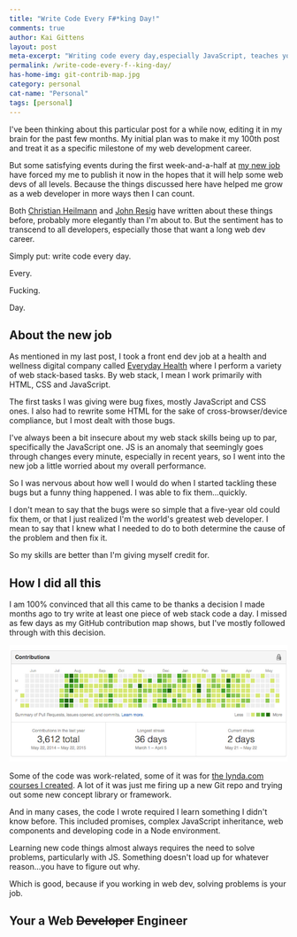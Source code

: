 ```yaml
---
title: "Write Code Every F#*king Day!"
comments: true
author: Kai Gittens
layout: post
meta-excerpt: "Writing code every day,especially JavaScript, teaches you to solve problems: the KEY skill-set needed to be a web developer."
permalink: /write-code-every-f--king-day/
has-home-img: git-contrib-map.jpg
category: personal
cat-name: "Personal"
tags: [personal]
---
```

I've been thinking about this particular post for a while now, editing it in my brain for the past few months. My initial plan was to make it my 100th post and treat it as a specific milestone of my web development career.

But some satisfying events during the first week-and-a-half at [my new job](/revlon/ "Read about kaidez leaving Revlon") have forced my me to publish it now in the hopes that it will help some web devs of all levels. Because the things discussed here have helped me grow as a web developer in more ways then I can count.

Both [Christian Heilmann](http://christianheilmann.com/2013/05/10/justcode/ "Read '#JUSTCODE' by Christian Heilmann") and [John Resig](http://ejohn.org/blog/write-code-every-day/ "Read 'Write Code Every Day' by John Resig") have written about these things before, probably more elegantly than I'm about to. But the sentiment has to transcend to all developers, especially those that want a long web dev career.

Simply put: write code every day.

Every.

Fucking.

Day.

## About the new job
As mentioned in my last post, I took a front end dev job at a health and wellness digital company called [Everyday Health](http://www.everydayhealth.com/ "Visit Everyday Health") where I perform a variety of web stack-based tasks. By web stack, I mean I work primarily with HTML, CSS and JavaScript.

The first tasks I was giving were bug fixes, mostly JavaScript and CSS ones. I also had to rewrite some HTML for the sake of cross-browser/device compliance, but I most dealt with those bugs. 

I've always been a bit insecure about my web stack skills being up to par, specifically the JavaScript one. JS is an anomaly that seemingly goes through changes every minute, especially in recent years, so I went into the new job a little worried about my overall performance.

So I was nervous about how well I would do when I started tackling these bugs but a funny thing happened. I was able to fix them...quickly.

I don't mean to say that the bugs were so simple that a five-year old could fix them, or that I just realized I'm the world's greatest web developer. I mean to say that I knew what I needed to do to both determine the cause of the problem and then fix it.

So my skills are better than I'm giving myself credit for.

## How I did all this

I am 100% convinced that all this came to be thanks a decision I made months ago to try write at least one piece of web stack code a day. I missed as few days as my GitHub contribution map shows, but I've mostly followed through with this decision.

<img src="/img/git-contrib-map.jpg" class="imgBorderMaxWidth" alt="kaidez GitHub Contribution Map" />

Some of the code was work-related, some of it was for [the lynda.com courses I created](/lynda-kaidez/ "Read about the lynda.com courses I created"). A lot of it was just me firing up a new Git repo and trying out some new concept library or framework.

And in many cases, the code I wrote required I learn something I didn't know before. This included promises, complex JavaScript inheritance, web components and developing code in a Node environment.

Learning new code things almost always requires the need to solve problems, particularly with JS. Something doesn't load up for whatever reason...you have to figure out why.

Which is good, because if you working in web dev, solving problems is your job.

## Your a Web ~~Developer~~ Engineer